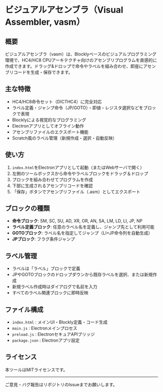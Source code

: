 # ビジュアルアセンブラ（Visual Assembler, vasm）

## 概要

ビジュアルアセンブラ（vasm）は、Blocklyベースのビジュアルプログラミング環境で、HC4/HC8 CPUアーキテクチャ向けのアセンブリプログラムを直感的に作成できます。ドラッグ&ドロップで命令やラベルを組み合わせ、即座にアセンブリコードを生成・保存できます。

## 主な特徴

- HC4/HC8命令セット（DICTHC4）に完全対応
- ラベル定義・ジャンプ命令（JP/GOTO）・即値・レジスタ選択などをブロックで表現
- Blocklyによる視覚的なプログラミング
- Electronアプリとしてオフライン動作
- アセンブリファイルのエクスポート機能
- Scratch風のラベル管理（新規作成・選択・自動反映）

## 使い方

1. `index.html`をElectronアプリとして起動（またはWebサーバで開く）
2. 左側のツールボックスから命令やラベルブロックをドラッグ＆ドロップ
3. ブロックを組み合わせてプログラムを作成
4. 下部に生成されるアセンブリコードを確認
5. 「保存」ボタンでアセンブリファイル（.asm）としてエクスポート

## ブロックの種類

- **命令ブロック**: SM, SC, SU, AD, XR, OR, AN, SA, LM, LD, LI, JP, NP
- **ラベル定義ブロック**: 任意のラベル名を定義し、ジャンプ先として利用可能
- **GOTOブロック**: ラベル名を指定してジャンプ（LI+JP命令列を自動生成）
- **JPブロック**: フラグ条件ジャンプ

## ラベル管理

- ラベルは「ラベル」ブロックで定義
- JPやGOTOブロックのドロップダウンから既存ラベルを選択、または新規作成
- 新規ラベル作成時はダイアログで名前を入力
- すべてのラベル関連ブロックに即時反映

## ファイル構成

- `index.html` : メインUI・Blockly定義・コード生成
- `main.js` : Electronメインプロセス
- `preload.js` : ElectronセキュアAPIブリッジ
- `package.json` : Electronアプリ設定

## ライセンス

本ツールはMITライセンスです。

---

ご意見・バグ報告はリポジトリのIssueまでお願いします。